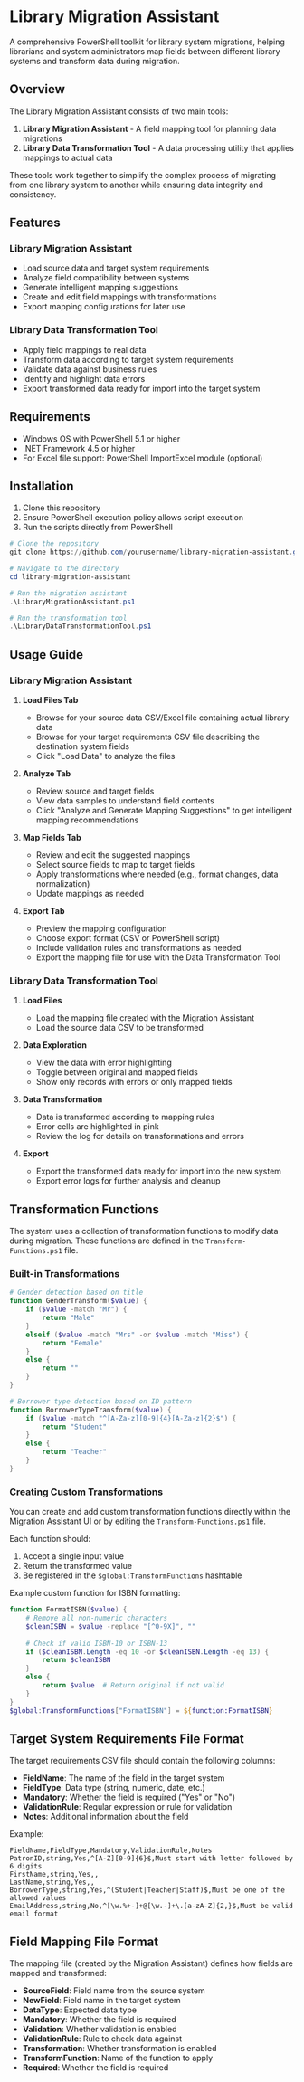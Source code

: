 # Library Migration Assistant

A comprehensive PowerShell toolkit for library system migrations, helping librarians and system administrators map fields between different library systems and transform data during migration.

## Overview

The Library Migration Assistant consists of two main tools:

1. **Library Migration Assistant** - A field mapping tool for planning data migrations
2. **Library Data Transformation Tool** - A data processing utility that applies mappings to actual data

These tools work together to simplify the complex process of migrating from one library system to another while ensuring data integrity and consistency.

## Features

### Library Migration Assistant
- Load source data and target system requirements
- Analyze field compatibility between systems
- Generate intelligent mapping suggestions
- Create and edit field mappings with transformations
- Export mapping configurations for later use

### Library Data Transformation Tool
- Apply field mappings to real data
- Transform data according to target system requirements
- Validate data against business rules
- Identify and highlight data errors
- Export transformed data ready for import into the target system

## Requirements

- Windows OS with PowerShell 5.1 or higher
- .NET Framework 4.5 or higher
- For Excel file support: PowerShell ImportExcel module (optional)

## Installation

1. Clone this repository
2. Ensure PowerShell execution policy allows script execution
3. Run the scripts directly from PowerShell

```powershell
# Clone the repository
git clone https://github.com/yourusername/library-migration-assistant.git

# Navigate to the directory
cd library-migration-assistant

# Run the migration assistant
.\LibraryMigrationAssistant.ps1

# Run the transformation tool
.\LibraryDataTransformationTool.ps1
```

## Usage Guide

### Library Migration Assistant

1. **Load Files Tab**
   - Browse for your source data CSV/Excel file containing actual library data
   - Browse for your target requirements CSV file describing the destination system fields
   - Click "Load Data" to analyze the files

2. **Analyze Tab**
   - Review source and target fields
   - View data samples to understand field contents
   - Click "Analyze and Generate Mapping Suggestions" to get intelligent mapping recommendations

3. **Map Fields Tab**
   - Review and edit the suggested mappings
   - Select source fields to map to target fields
   - Apply transformations where needed (e.g., format changes, data normalization)
   - Update mappings as needed

4. **Export Tab**
   - Preview the mapping configuration
   - Choose export format (CSV or PowerShell script)
   - Include validation rules and transformations as needed
   - Export the mapping file for use with the Data Transformation Tool

### Library Data Transformation Tool

1. **Load Files**
   - Load the mapping file created with the Migration Assistant
   - Load the source data CSV to be transformed

2. **Data Exploration**
   - View the data with error highlighting
   - Toggle between original and mapped fields
   - Show only records with errors or only mapped fields

3. **Data Transformation**
   - Data is transformed according to mapping rules
   - Error cells are highlighted in pink
   - Review the log for details on transformations and errors

4. **Export**
   - Export the transformed data ready for import into the new system
   - Export error logs for further analysis and cleanup

## Transformation Functions

The system uses a collection of transformation functions to modify data during migration. These functions are defined in the `Transform-Functions.ps1` file.

### Built-in Transformations

```powershell
# Gender detection based on title
function GenderTransform($value) {
    if ($value -match "Mr") {
        return "Male"
    }
    elseif ($value -match "Mrs" -or $value -match "Miss") {
        return "Female"
    }
    else {
        return ""
    }
}

# Borrower type detection based on ID pattern
function BorrowerTypeTransform($value) {
    if ($value -match "^[A-Za-z][0-9]{4}[A-Za-z]{2}$") {
        return "Student"
    }
    else {
        return "Teacher"
    }
}
```

### Creating Custom Transformations

You can create and add custom transformation functions directly within the Migration Assistant UI or by editing the `Transform-Functions.ps1` file.

Each function should:
1. Accept a single input value
2. Return the transformed value
3. Be registered in the `$global:TransformFunctions` hashtable

Example custom function for ISBN formatting:

```powershell
function FormatISBN($value) {
    # Remove all non-numeric characters
    $cleanISBN = $value -replace "[^0-9X]", ""
    
    # Check if valid ISBN-10 or ISBN-13
    if ($cleanISBN.Length -eq 10 -or $cleanISBN.Length -eq 13) {
        return $cleanISBN
    }
    else {
        return $value  # Return original if not valid
    }
}
$global:TransformFunctions["FormatISBN"] = ${function:FormatISBN}
```

## Target System Requirements File Format

The target requirements CSV file should contain the following columns:

- **FieldName**: The name of the field in the target system
- **FieldType**: Data type (string, numeric, date, etc.)
- **Mandatory**: Whether the field is required ("Yes" or "No")
- **ValidationRule**: Regular expression or rule for validation
- **Notes**: Additional information about the field

Example:

```csv
FieldName,FieldType,Mandatory,ValidationRule,Notes
PatronID,string,Yes,^[A-Z][0-9]{6}$,Must start with letter followed by 6 digits
FirstName,string,Yes,,
LastName,string,Yes,,
BorrowerType,string,Yes,^(Student|Teacher|Staff)$,Must be one of the allowed values
EmailAddress,string,No,^[\w.%+-]+@[\w.-]+\.[a-zA-Z]{2,}$,Must be valid email format
```

## Field Mapping File Format

The mapping file (created by the Migration Assistant) defines how fields are mapped and transformed:

- **SourceField**: Field name from the source system
- **NewField**: Field name in the target system
- **DataType**: Expected data type
- **Mandatory**: Whether the field is required
- **Validation**: Whether validation is enabled
- **ValidationRule**: Rule to check data against
- **Transformation**: Whether transformation is enabled
- **TransformFunction**: Name of the function to apply
- **Required**: Whether the field is required
